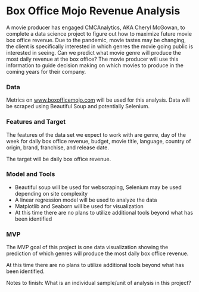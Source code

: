 # Box Office Mojo Revenue Analysis

A movie producer has engaged CMCAnalytics, AKA Cheryl McGowan, to complete a data science project to figure out how to maximize future movie box office revenue.  Due to the pandemic, movie tastes may be changing, the client is specifically interested in which genres the movie going public is interested in seeing. Can we predict what movie genre will produce the most daily revenue at the box office?  The movie producer will use this information to guide decision making on which movies to produce in the coming years for their company. 

### Data
Metrics on www.boxofficemojo.com will be used for this analysis.  Data will be scraped using Beautiful Soup and potentially Selenium.  

### Features and Target
The features of the data set we expect to work with are genre, day of the week for daily box office revenue, budget, movie title, language, country of origin, brand, franchise, and release date. 

The target will be daily box office revenue.

### Model and Tools
- Beautiful soup will be used for webscraping, Selenium may be used depending on site complexity
- A linear regression model will be used to analyze the data  
- Matplotlib and Seaborn will be used for visualization
- At this time there are no plans to utilize additional tools beyond what has been identified  

### MVP
The MVP goal of this project is one data visualization showing the prediction of which genres will produce the most daily box office revenue.

At this time there are no plans to utilize additional tools beyond what has been identified.  

Notes to finish:
What is an individual sample/unit of analysis in this project?


